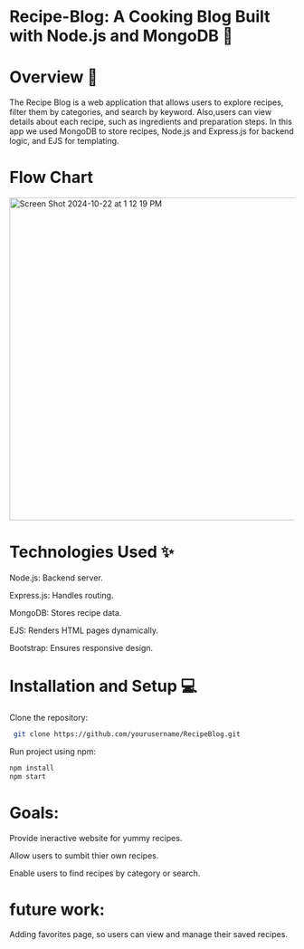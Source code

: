 # Recipe-Blog: A Cooking Blog Built with Node.js and MongoDB 🧩

# Overview 🥘
The Recipe Blog is a web application that allows users to explore recipes, filter them by categories, and search by keyword.
Also,users can view details about each recipe, such as ingredients and preparation steps.
In this app we used MongoDB to store recipes, Node.js and Express.js for backend logic, and EJS for templating.

# Flow Chart
<img width="570" alt="Screen Shot 2024-10-22 at 1 12 19 PM" src="https://github.com/user-attachments/assets/6f074d70-bfcd-48f8-93b6-0a5df1515c53">


# Technologies Used ✨
Node.js: Backend server.

Express.js: Handles routing.

MongoDB: Stores recipe data.

EJS: Renders HTML pages dynamically.

Bootstrap: Ensures responsive design.

# Installation and Setup 💻
Clone the repository:

```bash
 git clone https://github.com/yourusername/RecipeBlog.git
```
Run project using npm:
```bash
npm install
npm start
```
# Goals:
Provide ineractive website for yummy recipes.

Allow users to sumbit thier own recipes.

Enable users to find recipes by category or search.

# future work:

Adding favorites page, so users can view and manage their saved recipes.













